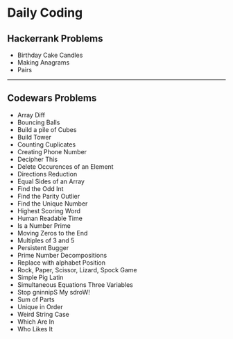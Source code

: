# Daily Coding

## Hackerrank Problems

- Birthday Cake Candles
- Making Anagrams
- Pairs

---

## Codewars Problems

- Array Diff
- Bouncing Balls
- Build a pile of Cubes
- Build Tower
- Counting Cuplicates
- Creating Phone Number
- Decipher This
- Delete Occurences of an Element
- Directions Reduction
- Equal Sides of an Array
- Find the Odd Int
- Find the Parity Outlier
- Find the Unique Number
- Highest Scoring Word
- Human Readable Time
- Is a Number Prime
- Moving Zeros to the End
- Multiples of 3 and 5
- Persistent Bugger
- Prime Number Decompositions
- Replace with alphabet Position
- Rock, Paper, Scissor, Lizard, Spock Game
- Simple Pig Latin
- Simultaneous Equations Three Variables
- Stop gninnipS My sdroW!
- Sum of Parts
- Unique in Order
- Weird String Case
- Which Are In
- Who Likes It
